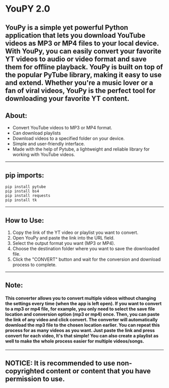 # YouPY 2.0
YouPy is a simple yet powerful Python application that lets you download YouTube videos as MP3 or MP4 files to your local device. With YouPy, you can easily convert your favorite YT videos to audio or video format and save them for offline playback. YouPy is built on top of the popular PyTube library, making it easy to use and extend. Whether you're a music lover or a fan of viral videos, YouPy is the perfect tool for downloading your favorite YT content.
---
## **About:**
   - Convert YouTube videos to MP3 or MP4 format.
   -  Can download playlists
   - Download videos to a specified folder on your device.
   - Simple and user-friendly interface.
   - Made with the help of Pytube, a lightweight and reliable library for working with YouTube videos.
---
## **pip imports:**
```
pip install pytube
pip install bs4
pip install requests
pip install tk
```
---
## **How to Use:**
   1. Copy the link of the YT video or playlist you want to convert.
   2. Open YouPy and paste the link into the URL field.
   3. Select the output format you want (MP3 or MP4).
   4. Choose the destination folder where you want to save the downloaded file.
   5. Click the "CONVERT" button and wait for the conversion and download process to complete.
---
## **Note:**
#### This converter allows you to convert multiple videos without changing the settings every time (when the app is left open). If you want to convert to a mp3 or mp4 file, for example, you only need to select the save file location and conversion option (mp3 or mp4) once. Then, you can paste the link of any video and click convert. The converter will automatically download the mp3 file to the chosen location earlier. You can repeat this process for as many videos as you want. Just paste the link and press convert for each video, It's that simple! You can also create a playlist as well to make the whole process easier for multiple videos/songs.
---
## NOTICE: It is recommended to use non-copyrighted content or content that you have permission to use. 
